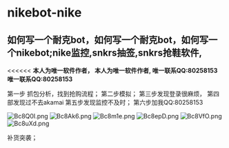 # nikebot-nike
如何写一个耐克bot，如何写一个耐克bot，如何写一个nikebot;nike监控,snkrs抽签,snkrs抢鞋软件,
-----------------
<<<<<<
****本人为唯一软件作者，**
**本人为唯一软件作者,**
  唯一联系QQ:80258153 唯一联系QQ:80258153**
>>>>>>>
第一步 抓包分析，找到抢购流程；
第二步模拟；
第三步发现登录很麻烦，
第四部发现过不去akamai
第五步发现监控不及时；
第六步加我QQ:80258153

![Bc8Q0I.png](https://s1.ax1x.com/2020/11/04/Bc8Q0I.png)
![Bc8Ak6.png](https://s1.ax1x.com/2020/11/04/Bc8Ak6.png)
![Bc8m1e.png](https://s1.ax1x.com/2020/11/04/Bc8m1e.png)
![Bc8epD.png](https://s1.ax1x.com/2020/11/04/Bc8epD.png)
![Bc8VfO.png](https://s1.ax1x.com/2020/11/04/Bc8VfO.png)
![Bc8uXd.png](https://s1.ax1x.com/2020/11/04/Bc8uXd.png)


补货突袭；
